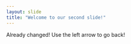 ```yaml
---
layout: slide
title: "Welcome to our second slide!"
---
```

Already changed!
Use the left arrow to go back!
